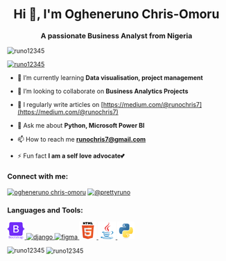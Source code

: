<h1 align="center">Hi 👋, I'm Ogheneruno Chris-Omoru</h1>
<h3 align="center">A passionate Business Analyst from Nigeria</h3>

<p align="left"> <img src="https://komarev.com/ghpvc/?username=runo12345&label=Profile%20views&color=0e75b6&style=flat" alt="runo12345" /> </p>

<p align="left"> <a href="https://github.com/ryo-ma/github-profile-trophy"><img src="https://github-profile-trophy.vercel.app/?username=runo12345" alt="runo12345" /></a> </p>

- 🌱 I’m currently learning **Data visualisation, project management**

- 👯 I’m looking to collaborate on **Business Analytics Projects**

- 📝 I regularly write articles on [https://medium.com/@runochris7](https://medium.com/@runochris7)

- 💬 Ask me about **Python, Microsoft Power BI**

- 📫 How to reach me **runochris7@gmail.com**

- ⚡ Fun fact **I am a self love advocate💕**

<h3 align="left">Connect with me:</h3>
<p align="left">
<a href="https://linkedin.com/in/ogheneruno chris-omoru" target="blank"><img align="center" src="https://raw.githubusercontent.com/rahuldkjain/github-profile-readme-generator/master/src/images/icons/Social/linked-in-alt.svg" alt="ogheneruno chris-omoru" height="30" width="40" /></a>
<a href="https://medium.com/@prettyruno" target="blank"><img align="center" src="https://raw.githubusercontent.com/rahuldkjain/github-profile-readme-generator/master/src/images/icons/Social/medium.svg" alt="@prettyruno" height="30" width="40" /></a>
</p>

<h3 align="left">Languages and Tools:</h3>
<p align="left"> <a href="https://getbootstrap.com" target="_blank" rel="noreferrer"> <img src="https://raw.githubusercontent.com/devicons/devicon/master/icons/bootstrap/bootstrap-plain-wordmark.svg" alt="bootstrap" width="40" height="40"/> </a> <a href="https://www.djangoproject.com/" target="_blank" rel="noreferrer"> <img src="https://cdn.worldvectorlogo.com/logos/django.svg" alt="django" width="40" height="40"/> </a> <a href="https://www.figma.com/" target="_blank" rel="noreferrer"> <img src="https://www.vectorlogo.zone/logos/figma/figma-icon.svg" alt="figma" width="40" height="40"/> </a> <a href="https://www.w3.org/html/" target="_blank" rel="noreferrer"> <img src="https://raw.githubusercontent.com/devicons/devicon/master/icons/html5/html5-original-wordmark.svg" alt="html5" width="40" height="40"/> </a> <a href="https://www.java.com" target="_blank" rel="noreferrer"> <img src="https://raw.githubusercontent.com/devicons/devicon/master/icons/java/java-original.svg" alt="java" width="40" height="40"/> </a> <a href="https://www.python.org" target="_blank" rel="noreferrer"> <img src="https://raw.githubusercontent.com/devicons/devicon/master/icons/python/python-original.svg" alt="python" width="40" height="40"/> </a> </p>

<p><img align="left" src="https://github-readme-stats.vercel.app/api/top-langs?username=runo12345&show_icons=true&locale=en&layout=compact" alt="runo12345" /></p>

<p>&nbsp;<img align="center" src="https://github-readme-stats.vercel.app/api?username=runo12345&show_icons=true&locale=en" alt="runo12345" /></p>
